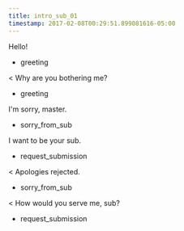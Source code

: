 ```yaml
---
title: intro_sub_01
timestamp: 2017-02-08T00:29:51.899081616-05:00
---
```


Hello!
* greeting

< Why are you bothering me?
* greeting

I'm sorry, master.
* sorry_from_sub

I want to be your sub.
* request_submission

< Apologies rejected.
* sorry_from_sub

< How would you serve me, sub?
* request_submission
